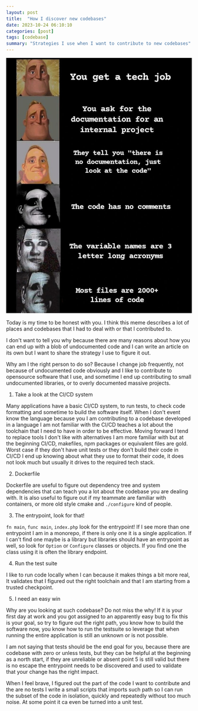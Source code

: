```yaml
---
layout: post
title:  "How I discover new codebases"
date: 2023-10-24 06:10:10
categories: [post]
tags: [codebase]
summary: "Strategies I use when I want to contribute to new codebases"
---
```


![](/img/you-gen-a-new-job-no-docs-read-the-code-meme.jpg)

Today is my time to be honest with you. I think this meme describes a lot of
places and codebases that I had to deal with or that I contributed to.

I don't want to tell you why because there are many reasons about how you can
end up with a blob of undocumented code and I can write an article on its own
but I want to share the strategy I use to figure it out.

Why am I the right person to do so? Because I change job frequently, not
because of undocumented code obviously and I like to contribute to opensource
software that I use, and sometime I end up contributing to small undocumented
libraries, or to overly documented massive projects.

1. Take a look at the CI/CD system

Many applications have a basic CI/CD system, to run tests, to check code
formatting and sometime to build the software itself. When I don't event know
the language because you I am contributing to a codebase developed in a
language I am not familiar with the CI/CD teaches a lot about the toolchain
that I need to have in order to be effective. Moving forward I tend to replace
tools I don't like with alternatives I am more familiar with but at the
beginning CI/CD, makefiles, npm packages or equivalent files are gold. Worst
case if they don't have unit tests or they don't build their code in CI/CD I
end up knowing about what they use to format their code, it does not look much
but usually it drives to the required tech stack.

2. Dockerfile

Dockerfile are useful to figure out dependency tree and system dependencies
that can teach you a lot about the codebase you are dealing with. It is also
useful to figure out if my teammate are familiar with containers, or more old
style cmake and `./configure` kind of people.

3. The entrypoint, look for that!

`fn main`, `func main`, `index.php` look for the entrypoint! If I see more than
one entrypoint I am in a monorepo, if there is only one it is a single
application. If I can't find one maybe is a library but libraries should have
an entrypoint as well, so look for `Option` or `Configure` classes or objects.
If you find one the class using it is often the library endpoint.

4. Run the test suite

I like to run code locally when I can because it makes things a bit more real,
It validates that I figured out the right toolchain and that I am starting from a
trusted checkpoint.

5. I need an easy win

Why are you looking at such codebase? Do not miss the why! If it is your first
day at work and you got assigned to an apparently easy bug to fix this is your
goal, so try to figure out the right path, you know how to build the software
now, you know how to run the testsuite so leverage that when running the entire
application is still an unknown or is not possible.

I am not saying that tests should be the end goal for you, because there are
codebase with zero or unless tests, but they can be helpful at the beginning as a
north start, if they are unreliable or absent point 5 is still valid but there
is no escape the entrypoint needs to be discovered and used to validate that
your change has the right impact.

When I feel brave, I figured out the part of the code I want to contribute and
the are no tests I write a small scripts that imports such path so I can run
the subset of the code in isolation, quickly and repeatedly without too much
noise. At some point it ca even be turned into a unit test.
